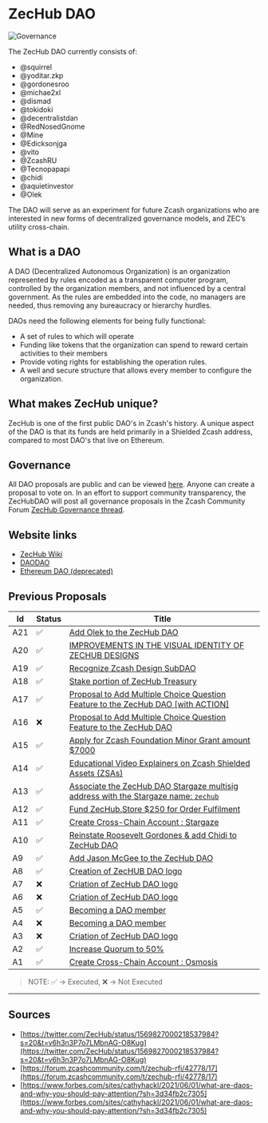 # ZecHub DAO

![Governance](https://substackcdn.com/image/fetch/f_auto,q_auto:good,fl_progressive:steep/https%3A%2F%2Fsubstack-post-media.s3.amazonaws.com%2Fpublic%2Fimages%2F2f9c810c-61ae-47c1-b5e4-bd4265e60d7c_5259x1667.png)

The ZecHub DAO currently consists of:

* @squirrel
* @yoditar.zkp
* @gordonesroo
* @michae2xl
* @dismad
* @tokidoki
* @decentralistdan
* @RedNosedGnome
* @Mine
* @Edicksonjga
* @vito
* @ZcashRU
* @Tecnopapapi
* @chidi
* @aquietinvestor
* @Olek


The DAO will serve as an experiment for future Zcash organizations who are interested in new forms of decentralized governance models, and ZEC’s utility cross-chain.


## What is a DAO

A DAO (Decentralized Autonomous Organization) is an organization represented by rules encoded as a transparent computer program, controlled by the organization members, and not influenced by a central government. As the rules are embedded into the code, no managers are needed, thus removing any bureaucracy or hierarchy hurdles.

DAOs need the following elements for being fully functional:

* A set of rules to which will operate
* Funding like tokens that the organization can spend to reward certain activities to their members
* Provide voting rights for establishing the operation rules.
* A well and secure structure that allows every member to configure the organization.  

## What makes ZecHub unique?

ZecHub is one of the first public DAO's in Zcash's history. A unique aspect of the DAO is that its funds are held primarily in a Shielded Zcash address, compared to most DAO's that live on Ethereum. 

## Governance

All DAO proposals are public and can be viewed [here](https://vote.zechub.xyz). Anyone can create a proposal to vote on. In an effort to support community transparency, the ZecHubDAO will post all governance proposals in the Zcash Community Forum [ZecHub Governance thread](https://forum.zcashcommunity.com/t/zechub-governance-updates/43674).

## Website links

- [ZecHub Wiki](https://zechub.wiki)
- [DAODAO](https://daodao.zone/dao/juno1nktrulhakwm0n3wlyajpwxyg54n39xx4y8hdaqlty7mymf85vweq7m6t0y/proposals)
- [Ethereum DAO (deprecated)](https://snapshot.org/#/zechubdao.eth)

## Previous Proposals

|Id |Status |Title|
--- | --- | --- |
|A21 |  ✅  | [Add Olek to the ZecHub DAO](https://daodao.zone/dao/juno1nktrulhakwm0n3wlyajpwxyg54n39xx4y8hdaqlty7mymf85vweq7m6t0y/proposals/A21)|
|A20 |  ✅  | [IMPROVEMENTS IN THE VISUAL IDENTITY OF ZECHUB DESIGNS](https://daodao.zone/dao/juno1nktrulhakwm0n3wlyajpwxyg54n39xx4y8hdaqlty7mymf85vweq7m6t0y/proposals/A20)|
|A19 |  ✅  | [Recognize Zcash Design SubDAO](https://daodao.zone/dao/juno1nktrulhakwm0n3wlyajpwxyg54n39xx4y8hdaqlty7mymf85vweq7m6t0y/proposals/A19)|
|A18 |  ✅  | [Stake portion of ZecHub Treasury](https://daodao.zone/dao/juno1nktrulhakwm0n3wlyajpwxyg54n39xx4y8hdaqlty7mymf85vweq7m6t0y/proposals/A18)|
|A17 |  ✅  | [Proposal to Add Multiple Choice Question Feature to the ZecHub DAO [with ACTION]](https://daodao.zone/dao/juno1nktrulhakwm0n3wlyajpwxyg54n39xx4y8hdaqlty7mymf85vweq7m6t0y/proposals/A17)|
|A16 |  ❌  | [Proposal to Add Multiple Choice Question Feature to the ZecHub DAO](https://daodao.zone/dao/juno1nktrulhakwm0n3wlyajpwxyg54n39xx4y8hdaqlty7mymf85vweq7m6t0y/proposals/A16)|
|A15 |  ✅  | [Apply for Zcash Foundation Minor Grant amount $7000](https://daodao.zone/dao/juno1nktrulhakwm0n3wlyajpwxyg54n39xx4y8hdaqlty7mymf85vweq7m6t0y/proposals/A15)|
|A14 |  ✅  | [Educational Video Explainers on Zcash Shielded Assets (ZSAs)](https://daodao.zone/dao/juno1nktrulhakwm0n3wlyajpwxyg54n39xx4y8hdaqlty7mymf85vweq7m6t0y/proposals/A14)|
|A13 |  ✅  | [Associate the ZecHub DAO Stargaze multisig address with the Stargaze name: `zechub`](https://daodao.zone/dao/juno1nktrulhakwm0n3wlyajpwxyg54n39xx4y8hdaqlty7mymf85vweq7m6t0y/proposals/A13)|
|A12 |  ✅  | [Fund ZecHub.Store $250 for Order Fulfilment](https://daodao.zone/dao/juno1nktrulhakwm0n3wlyajpwxyg54n39xx4y8hdaqlty7mymf85vweq7m6t0y/proposals/A12)|
|A11 |  ✅  | [Create Cross-Chain Account : Stargaze](https://daodao.zone/dao/juno1nktrulhakwm0n3wlyajpwxyg54n39xx4y8hdaqlty7mymf85vweq7m6t0y/proposals/A11)|
|A10 |  ✅  | [Reinstate Roosevelt Gordones & add Chidi to ZecHub DAO](https://daodao.zone/dao/juno1nktrulhakwm0n3wlyajpwxyg54n39xx4y8hdaqlty7mymf85vweq7m6t0y/proposals/A10)|
|A9 |  ✅  | [Add Jason McGee to the ZecHub DAO](https://daodao.zone/dao/juno1nktrulhakwm0n3wlyajpwxyg54n39xx4y8hdaqlty7mymf85vweq7m6t0y/proposals/A9)|
|A8 |  ✅  | [Creation of ZecHUB DAO logo](https://daodao.zone/dao/juno1nktrulhakwm0n3wlyajpwxyg54n39xx4y8hdaqlty7mymf85vweq7m6t0y/proposals/A8)|
|A7 |  ❌  | [Criation of ZecHub DAO logo](https://daodao.zone/dao/juno1nktrulhakwm0n3wlyajpwxyg54n39xx4y8hdaqlty7mymf85vweq7m6t0y/proposals/A7)|
|A6 |  ❌  | [Criation of ZecHub DAO logo](https://daodao.zone/dao/juno1nktrulhakwm0n3wlyajpwxyg54n39xx4y8hdaqlty7mymf85vweq7m6t0y/proposals/A6)|
|A5 |  ✅  | [Becoming a DAO member](https://daodao.zone/dao/juno1nktrulhakwm0n3wlyajpwxyg54n39xx4y8hdaqlty7mymf85vweq7m6t0y/proposals/A5)|
|A4 |  ❌  | [Becoming a DAO member](https://daodao.zone/dao/juno1nktrulhakwm0n3wlyajpwxyg54n39xx4y8hdaqlty7mymf85vweq7m6t0y/proposals/A4)|
|A3 |  ❌  | [Criation of ZecHub DAO logo](https://daodao.zone/dao/juno1nktrulhakwm0n3wlyajpwxyg54n39xx4y8hdaqlty7mymf85vweq7m6t0y/proposals/A3)|
|A2 |  ✅  | [Increase Quorum to 50%](https://daodao.zone/dao/juno1nktrulhakwm0n3wlyajpwxyg54n39xx4y8hdaqlty7mymf85vweq7m6t0y/proposals/A2)|
|A1 |  ✅  | [Create Cross-Chain Account : Osmosis](https://daodao.zone/dao/juno1nktrulhakwm0n3wlyajpwxyg54n39xx4y8hdaqlty7mymf85vweq7m6t0y/proposals/A1)|

> NOTE: ✅ -> Executed, ❌ -> Not Executed

___

## Sources

- [https://twitter.com/ZecHub/status/1569827000218537984?s=20&t=v6h3n3P7o7LMbnAG-O8Kug](https://twitter.com/ZecHub/status/1569827000218537984?s=20&t=v6h3n3P7o7LMbnAG-O8Kug)
- [https://forum.zcashcommunity.com/t/zechub-rfi/42778/17](https://forum.zcashcommunity.com/t/zechub-rfi/42778/17)
- [https://www.forbes.com/sites/cathyhackl/2021/06/01/what-are-daos-and-why-you-should-pay-attention/?sh=3d34fb2c7305](https://www.forbes.com/sites/cathyhackl/2021/06/01/what-are-daos-and-why-you-should-pay-attention/?sh=3d34fb2c7305)
